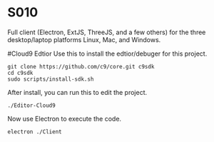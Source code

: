 # S010
Full client (Electron, ExtJS, ThreeJS, and a few others) for the three desktop/laptop platforms Linux, Mac, and Windows.

#Cloud9 Edtior
Use this to install the edtior/debuger for this project.

	git clone https://github.com/c9/core.git c9sdk
	cd c9sdk
	sudo scripts/install-sdk.sh

 
After install, you can run this to edit the project.

	./Editor-Cloud9



Now use Electron to execute the code.

	electron ./Client 